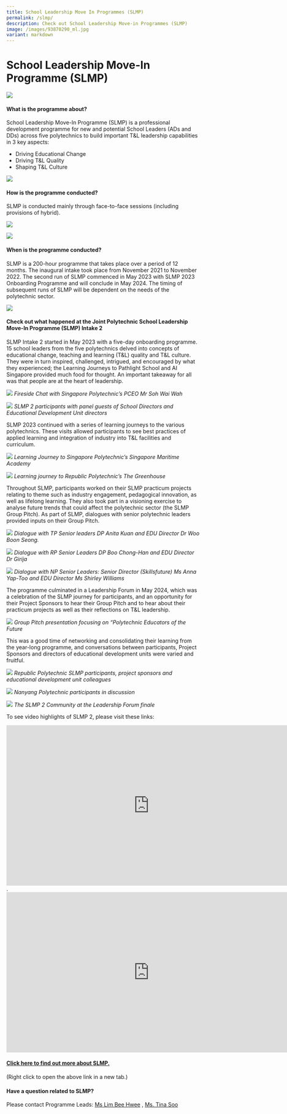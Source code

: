 ```yaml
---
title: School Leadership Move In Programmes (SLMP)
permalink: /slmp/
description: Check out School Leadership Move-in Programmes (SLMP)
image: /images/93870290_ml.jpg
variant: markdown
---
```

# School Leadership Move-In Programme (SLMP)


![](/images/44638187_ml.jpg)

#### What is the programme about?

School Leadership Move-In Programme (SLMP) is a professional development programme for new and potential School Leaders (ADs and DDs) across five polytechnics to build important T&amp;L leadership capabilities in 3 key aspects:
* Driving Educational Change
* Driving T&amp;L Quality
* Shaping T&amp;L Culture

![](/images/learning%20journey%20to%20tp_10%20june%202022.jpg)

#### How is the programme conducted?

SLMP is conducted mainly through face-to-face sessions (including provisions of hybrid).

![](/images/slmp.jpg)

![](/images/slmp%20mpa.jpg)

#### When is the programme conducted?

SLMP is a 200-hour programme that takes place over a period of 12 months. The inaugural intake took place from November 2021 to November 2022. The second run of SLMP commenced in May 2023 with SLMP 2023 Onboarding Programme and will conclude in May 2024. The timing of subsequent runs of SLMP will be dependent on the needs of the polytechnic sector.

![](/images/slmp%20fablab.jpg)

#### Check out what happened at the Joint Polytechnic School Leadership Move-In Programme (SLMP) Intake 2

SLMP Intake 2 started in May 2023 with a five-day onboarding programme. 
15 school leaders from the five polytechnics delved into concepts of educational change, teaching and learning (T&amp;L) quality and T&amp;L culture. They were in turn inspired, challenged, intrigued, and encouraged by what they experienced; the Learning Journeys to Pathlight School and AI Singapore provided much food for thought. An important takeaway for all was that people are at the heart of leadership.

![](/images/SLMP%20Intake%202%20Update/IMG_0517.jpg)
*Fireside Chat with Singapore Polytechnic’s PCEO Mr Soh Wai Wah*

![](/images/SLMP%20Intake%202%20Update/a71c0872_de7c_4d94_9a9c_e658d9c54bc0.jpg)
*SLMP 2 participants with panel guests of School Directors and Educational Development Unit directors*

SLMP 2023 continued with a series of learning journeys to the various polytechnics. These visits allowed participants to see best practices of applied learning and integration of industry into T&amp;L facilities and curriculum. 

![](/images/SLMP%20Intake%202%20Update/IMG_1390.jpg)
*Learning Journey to Singapore Polytechnic’s Singapore Maritime Academy*

![](/images/SLMP%20Intake%202%20Update/98dca52a_95f8_4924_8894_ef28b984aca4.jpg)
*Learning journey to Republic Polytechnic’s The Greenhouse*

Throughout SLMP, participants worked on their SLMP practicum projects relating to theme such as industry engagement, pedagogical innovation, as well as lifelong learning. They also took part in a visioning exercise to analyse future trends that could affect the polytechnic sector (the SLMP Group Pitch). As part of SLMP, dialogues with senior polytechnic leaders provided inputs on their Group Pitch. 

![](/images/SLMP%20Intake%202%20Update/CIM2__Dialogue_with_leaders3.jpg)
*Dialogue with TP Senior leaders DP Anita Kuan and EDU Director Dr Woo Boon Seong.*

![](/images/SLMP%20Intake%202%20Update/GPDP1_resized.jpg)
*Dialogue with RP Senior Leaders DP Boo Chong-Han and EDU Director Dr Girija*

![](/images/SLMP%20Intake%202%20Update/Dialogue_Group_Photo_with_SD_and_EDU_Dir_1__1_.jpg)
*Dialogue with NP Senior Leaders: Senior Director (Skillsfuture) Ms Anna Yap-Too and EDU Director Ms Shirley Williams*


The programme culminated in a Leadership Forum in May 2024, which was a celebration of the SLMP journey for participants, and an opportunity for their Project Sponsors to hear their Group Pitch and to hear about their practicum projects as well as their reflections on T&amp;L leadership. 

![](/images/SLMP%20Intake%202%20Update/SLMP_2__Edu_of_the_Future_photo.png)
*Group Pitch presentation focusing on “Polytechnic Educators of the Future*

This was a good time of networking and consolidating their learning from the year-long programme, and conversations between participants, Project Sponsors and directors of educational development units were varied and fruitful.

![](/images/SLMP%20Intake%202%20Update/IMG_4687.jpg)
*Republic Polytechnic SLMP participants, project sponsors and educational development unit colleagues*

![](/images/SLMP%20Intake%202%20Update/IMG_4693.jpg)
*Nanyang Polytechnic participants in discussion*

![](/images/SLMP%20Intake%202%20Update/IMG_20240524_121928.jpg)
*The SLMP 2 Community at the Leadership Forum finale*

To see video highlights of SLMP 2, please visit these links: 
<iframe allowfullscreen="" allow="accelerometer; autoplay; clipboard-write; encrypted-media; gyroscope; picture-in-picture; web-share" frameborder="0" title="Highlights of SLMP Intake 2 Experience" src="https://www.youtube.com/embed/n2F40AY-FnU?list=PLI3rfjAKrq04yjpNmILcjb9OmaK2MFUCU" height="418" width="743"></iframe>
.
<iframe allowfullscreen="" allow="accelerometer; autoplay; clipboard-write; encrypted-media; gyroscope; picture-in-picture; web-share" frameborder="0" title="Highlights of SLMP Intake 2 Learning Artefacts" src="https://www.youtube.com/embed/muqFWmdRtig?list=PLI3rfjAKrq04yjpNmILcjb9OmaK2MFUCU" height="418" width="743"></iframe>


#### [Click here to find out more about SLMP.](/files/slmp_%20prog%20info_%20for%20jpace%20website_%20updated%2017%20jan%202023.pdf)
(Right click to open the above link in a new tab.)


#### Have a question related to SLMP?

Please contact Programme Leads: [Ms Lim Bee Hwee](mailto:lim_bee_hwee@rp.edu.sg) , <a href="mailto:tina_soo@np.edu.sg">Ms. Tina Soo</a>